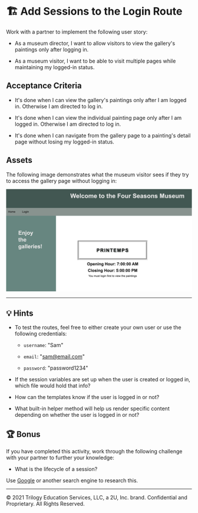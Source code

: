 # 🏗️ Add Sessions to the Login Route

Work with a partner to implement the following user story:

* As a museum director, I want to allow visitors to view the gallery's paintings only after logging in.

* As a museum visitor, I want to be able to visit multiple pages while maintaining my logged-in status.

## Acceptance Criteria

* It's done when I can view the gallery's paintings only after I am logged in. Otherwise I am directed to log in.

* It's done when I can view the individual painting page only after I am logged in. Otherwise I am directed to log in.

* It's done when I can navigate from the gallery page to a painting's detail page without losing my logged-in status.

## Assets

The following image demonstrates what the museum visitor sees if they try to access the gallery page without logging in:

![On the museum webpage, under the gallery name and operating hours, a message prompts users to log in.](./Images/01-Unauthorized-Gallery.jpg)

---

## 💡 Hints

* To test the routes, feel free to either create your own user or use the following credentials: 

  * `username`: "Sam"
  
  * `email`: "sam@email.com"
  
  * `password`: "password1234"

* If the session variables are set up when the user is created or logged in, which file would hold that info?

* How can the templates know if the user is logged in or not?

* What built-in helper method will help us render specific content depending on whether the user is logged in or not?

## 🏆 Bonus

If you have completed this activity, work through the following challenge with your partner to further your knowledge:

* What is the lifecycle of a session?

Use [Google](https://www.google.com) or another search engine to research this.

---
© 2021 Trilogy Education Services, LLC, a 2U, Inc. brand. Confidential and Proprietary. All Rights Reserved. 